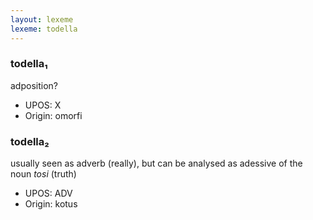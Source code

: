 ```yaml
---
layout: lexeme
lexeme: todella
---
```


###  todella₁

adposition?
* UPOS:  X
* Origin:  omorfi


###  todella₂

usually seen as adverb (really), but can be analysed as adessive of the noun *tosi* (truth)
* UPOS:  ADV
* Origin:  kotus

